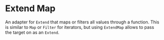 # Extend Map

An adapter for `Extend` that maps or filters all values through a function.
This is similar to `Map` or `Filter` for iterators, but using `ExtendMap` allows to pass the target on as an `Extend`.